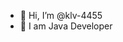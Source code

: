 - 👋 Hi, I’m @klv-4455
- 👀 I am Java Developer  


<!---
klv-4455/klv-4455 is a ✨ special ✨ repository because its `README.md` (this file) appears on your GitHub profile.
You can click the Preview link to take a look at your changes.
--->
